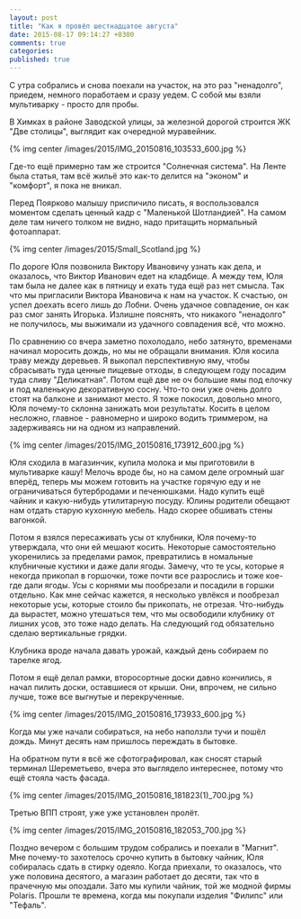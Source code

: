 ```yaml
---
layout: post
title: "Как я провёл шестнадцатое августа"
date: 2015-08-17 09:14:27 +0300
comments: true
categories: 
published: true
---
```

С утра собрались и снова поехали на участок, на это раз "ненадолго", приедем, немного поработаем и сразу уедем. С собой мы взяли мультиварку - просто для пробы.

В Химках в районе Заводской улицы, за железной дорогой строится ЖК "Две столицы", выглядит как очередной муравейник. 

{% img center /images/2015/IMG_20150816_103533_600.jpg %}

Где-то ещё примерно там же строится "Солнечная система". На Ленте была статья, там всё жильё это как-то делится на "эконом" и "комфорт", я пока не вникал.

Перед Поярково малышу приспичило писать, я воспользовался моментом сделать ценный кадр с "Маленькой Шотландией". На самом деле там ничего толком не видно, надо притащить нормальный фотоаппарат.

{% img center /images/2015/Small_Scotland.jpg %}

По дороге Юля позвонила Виктору Ивановичу узнать как дела, и оказалось, что Виктор Иванович едет на кладбище. А между тем, Юля там была не далее как в пятницу и ехать туда ещё раз нет смысла. Так что мы пригласили Виктора Ивановича к нам на участок. К счастью, он успел доехать всего лишь до Лобни. Очень удачное совпадение, он как раз смог занять Игорька. Излишне пояснять, что никакого "ненадолго" не получилось, мы выжимали из удачного совпадения всё, что можно.

По сравнению со вчера заметно похолодало, небо затянуто, временами начинал моросить дождь, но мы не обращали внимания. Юля косила траву между деревьев. Я выкопал перспективную яму, чтобы сбрасывать туда ценные пищевые отходы, в следующем году посадим туда сливу "Деликатная". Потом ещё две не оч большие ямы под елочку и под маленькую декоративную сосну. Что-то они уже очень долго стоят на балконе и занимают место. Я тоже покосил, довольно много, Юля почему-то склонна занижать мои результаты. Косить в целом несложно, главное - равномерно и широко водить триммером, на задерживаясь ни на одном из направлений.

{% img center /images/2015/IMG_20150816_173912_600.jpg %}

Юля сходила  в магазинчик, купила молока и мы приготовили в мультиварке кашу! Мелочь вроде бы, но на самом деле огромный шаг вперёд, теперь мы можем готовить на участке горячую еду и не ограничиваться бутербродами и печенюшками. Надо купить ещё чайник и какую-нибудь утилитарную посуду. Юлины родители обещают нам отдать старую кухонную мебель. Надо скорее обшивать стены вагонкой. 

Потом я взялся пересаживать усы от клубники, Юля почему-то утверждала, что они ей мешают косить. Некоторые самостоятельно укоренились за пределами рамок, превратились в номальные клубничные кустики и даже дали ягоды. Замечу, что те усы, которые я некогда прикопал в горшочки, тоже почти все разрослись и тоже кое-где дали ягоды. Усы с корнями мы пообрезали и посадили в горшки отдельно. Как мне сейчас кажется, я несколько увлёкся и пообрезал некоторые усы, которые стоило бы прикопать, не отрезая. Что-нибудь да вырастет, можно утешаться тем, что мы освободили клубнику от лишних усов, это тоже надо делать. На следующий год обязательно сделаю вертикальные грядки.

Клубника вроде начала давать урожай, каждый день собираем по тарелке ягод.

Потом я ещё делал рамки, второсортные доски давно кончились, я начал пилить доски, оставшиеся от крыши. Они, впрочем, не сильно лучше, тоже все выгнутые и перекрученные.

{% img center /images/2015/IMG_20150816_173933_600.jpg %}

Когда мы уже начали собираться, на небо наползли тучи и пошёл дождь. Минут десять нам пришлось переждать в бытовке.

На обратном пути я всё же сфотографировал, как сносят старый терминал Шереметьево, вчера это выглядело интереснее, потому что ещё стояла часть фасада.

{% img center /images/2015/IMG_20150816_181823(1)_700.jpg %}

Третью ВПП строят, уже уже установлен пролёт.

{% img center /images/2015/IMG_20150816_182053_700.jpg %}

Поздно вечером с большим трудом собрались и поехали в "Магнит". Мне почему-то захотелось срочно купить в бытовку чайник, Юля собиралась сдать в стирку одеяло. Когда приехали, то оказалось, что уже половина десятого, а магазин работает до десяти, так что в прачечную мы опоздали. Зато мы купили чайник, той же модной фирмы Polaris. Прошли те времена, когда мы покупали изделия "Филипс" или "Тефаль".  